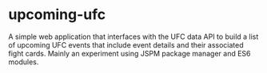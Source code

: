 # upcoming-ufc
A simple web application that interfaces with the UFC data API to 
build a list of upcoming UFC events that include event details and their
associated fight cards. Mainly an experiment using JSPM package manager
and ES6 modules.
